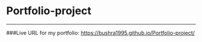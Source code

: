 # Portfolio-project
----
###Live URL for my portfolio:  https://bushra1995.github.io/Portfolio-project/

